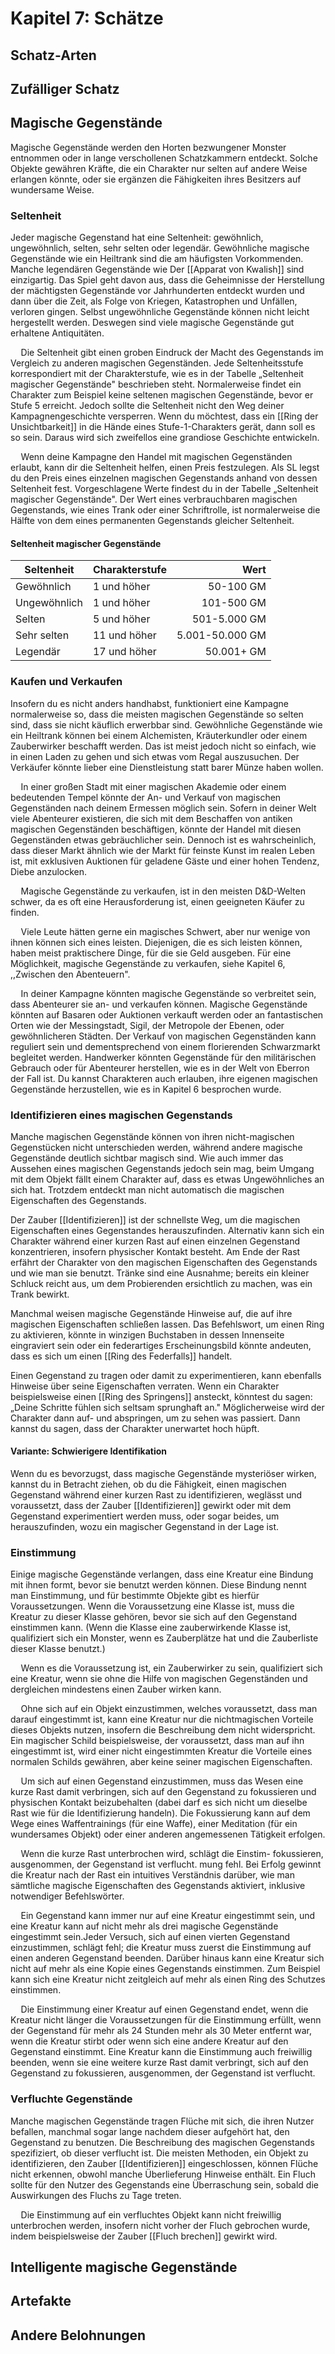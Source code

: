 # Kapitel 7: Schätze

## Schatz-Arten

## Zufälliger Schatz

## Magische Gegenstände
Magische Gegenstände werden den Horten bezwungener Monster entnommen oder in lange verschollenen Schatzkammern entdeckt. Solche Objekte gewähren Kräfte, die ein Charakter nur selten auf andere Weise erlangen könnte, oder sie ergänzen die Fähigkeiten ihres Besitzers auf wundersame Weise.

### Seltenheit
Jeder magische Gegenstand hat eine Seltenheit: gewöhnlich, ungewöhnlich, selten, sehr selten oder legendär. Gewöhnliche magische Gegenstände wie ein Heiltrank sind die am häufigsten Vorkommenden. Manche legendären Gegenstände wie Der [[Apparat von Kwalish]] sind einzigartig. Das Spiel geht davon aus, dass die Geheimnisse der Herstellung der mächtigsten Gegenstände vor Jahrhunderten entdeckt wurden und dann über die Zeit, als Folge von Kriegen, Katastrophen und Unfällen, verloren gingen. Selbst ungewöhnliche Gegenstände können nicht leicht hergestellt werden. Deswegen sind viele magische Gegenstände gut erhaltene Antiquitäten.

$\quad$Die Seltenheit gibt einen groben Eindruck der Macht des Gegenstands im Vergleich zu anderen magischen Gegenständen. Jede Seltenheitsstufe korrespondiert mit der Charakterstufe, wie es in der Tabelle „Seltenheit magischer Gegenstände" beschrieben steht. Normalerweise findet ein Charakter zum Beispiel keine seltenen magischen Gegenstände, bevor er Stufe 5 erreicht. Jedoch sollte die Seltenheit nicht den Weg deiner Kampagnengeschichte versperren. Wenn du möchtest, dass ein [[Ring der Unsichtbarkeit]] in die Hände eines Stufe-1-Charakters gerät, dann soll es so sein. Daraus wird sich zweifellos eine grandiose Geschichte entwickeln.

$\quad$Wenn deine Kampagne den Handel mit magischen Gegenständen erlaubt, kann dir die Seltenheit helfen, einen Preis festzulegen. Als SL legst du den Preis eines einzelnen magischen Gegenstands anhand von dessen Seltenheit fest. Vorgeschlagene Werte findest du in der Tabelle „Seltenheit magischer Gegenstände". Der Wert eines verbrauchbaren magischen Gegenstands, wie eines Trank oder einer Schriftrolle, ist normalerweise die Hälfte von dem eines permanenten Gegenstands gleicher Seltenheit.

#### Seltenheit magischer Gegenstände

| Seltenheit   | Charakterstufe |            Wert |
| ------------ | -------------- | ---------------:|
| Gewöhnlich   | 1 und höher    |       50-100 GM |
| Ungewöhnlich | 1 und höher    |      101-500 GM |
| Selten       | 5 und höher    |    501-5.000 GM |
| Sehr selten  | 11 und höher   | 5.001-50.000 GM |
| Legendär     | 17 und höher   |      50.001+ GM |

### Kaufen und Verkaufen
Insofern du es nicht anders handhabst, funktioniert eine Kampagne normalerweise so, dass die meisten magischen Gegenstände so selten sind, dass sie nicht käuflich erwerbbar sind. Gewöhnliche Gegenstände wie ein Heiltrank können bei einem Alchemisten, Kräuterkundler oder einem Zauberwirker beschafft werden. Das ist meist jedoch nicht so einfach, wie in einen Laden zu gehen und sich etwas vom Regal auszusuchen. Der Verkäufer könnte lieber eine Dienstleistung statt barer Münze haben wollen.

$\quad$In einer großen Stadt mit einer magischen Akademie oder einem bedeutenden Tempel könnte der An- und Verkauf von magischen Gegenständen nach deinem Ermessen möglich sein. Sofern in deiner Welt viele Abenteurer existieren, die sich mit dem Beschaffen von antiken magischen Gegenständen beschäftigen, könnte der Handel mit diesen Gegenständen etwas gebräuchlicher sein. Dennoch ist es wahrscheinlich, dass dieser Markt ähnlich wie der Markt für feinste Kunst im realen Leben ist, mit exklusiven Auktionen für geladene Gäste und einer hohen Tendenz, Diebe anzulocken.

$\quad$Magische Gegenstände zu verkaufen, ist in den meisten D&D-Welten schwer, da es oft eine Herausforderung ist, einen geeigneten Käufer zu finden.

$\quad$Viele Leute hätten gerne ein magisches Schwert, aber nur wenige von ihnen können sich eines leisten. Diejenigen, die es sich leisten können, haben meist praktischere Dinge, für die sie Geld ausgeben. Für eine Möglichkeit, magische Gegenstände zu verkaufen, siehe Kapitel 6, ,,Zwischen den Abenteuern".

$\quad$In deiner Kampagne könnten magische Gegenstände so verbreitet sein, dass Abenteurer sie an- und verkaufen können. Magische Gegenstände könnten auf Basaren oder Auktionen verkauft werden oder an fantastischen Orten wie der Messingstadt, Sigil, der Metropole der Ebenen, oder gewöhnlicheren Städten. Der Verkauf von magischen Gegenständen kann reguliert sein und dementsprechend von einem florierenden Schwarzmarkt begleitet werden. Handwerker könnten Gegenstände für den militärischen Gebrauch oder für Abenteurer herstellen, wie es in der Welt von Eberron der Fall ist. Du kannst Charakteren auch erlauben, ihre eigenen magischen Gegenstände herzustellen, wie es in Kapitel 6 besprochen wurde.

### Identifizieren eines magischen Gegenstands
Manche magischen Gegenstände können von ihren nicht-magischen Gegenstücken nicht unterschieden werden, während andere magische Gegenstände deutlich sichtbar magisch sind. Wie auch immer das Aussehen eines magischen Gegenstands jedoch sein mag, beim Umgang mit dem Objekt fällt einem Charakter auf, dass es etwas Ungewöhnliches an sich hat. Trotzdem entdeckt man nicht automatisch die magischen Eigenschaften des Gegenstands.

Der Zauber [[Identifizieren]] ist der schnellste Weg, um die magischen Eigenschaften eines Gegenstandes herauszufinden. Alternativ kann sich ein Charakter während einer kurzen Rast auf einen einzelnen Gegenstand konzentrieren, insofern physischer Kontakt besteht. Am Ende der Rast erfährt der Charakter von den magischen Eigenschaften des Gegenstands und wie man sie benutzt. Tränke sind eine Ausnahme; bereits ein kleiner Schluck reicht aus, um dem Probierenden ersichtlich zu machen, was ein Trank bewirkt.

Manchmal weisen magische Gegenstände Hinweise auf, die auf ihre magischen Eigenschaften schließen lassen. Das Befehlswort, um einen Ring zu aktivieren, könnte in winzigen Buchstaben in dessen Innenseite eingraviert sein oder ein federartiges Erscheinungsbild könnte andeuten, dass es sich um einen [[Ring des Federfalls]] handelt.

Einen Gegenstand zu tragen oder damit zu experimentieren, kann ebenfalls Hinweise über seine Eigenschaften verraten. Wenn ein Charakter beispielsweise einen [[Ring des Springens]] ansteckt, könntest du sagen: „Deine Schritte fühlen sich seltsam sprunghaft an." Möglicherweise wird der Charakter dann auf- und abspringen, um zu sehen was passiert. Dann kannst du sagen, dass der Charakter unerwartet hoch hüpft.

#### Variante: Schwierigere Identifikation
Wenn du es bevorzugst, dass magische Gegenstände mysteriöser wirken, kannst du in Betracht ziehen, ob du die Fähigkeit, einen magischen Gegenstand während einer kurzen Rast zu identifizieren, weglässt und voraussetzt, dass der Zauber [[Identifizieren]] gewirkt oder mit dem Gegenstand experimentiert werden muss, oder sogar beides, um herauszufinden, wozu ein magischer Gegenstand in der Lage ist.

### Einstimmung
Einige magische Gegenstände verlangen, dass eine Kreatur eine Bindung mit ihnen formt, bevor sie benutzt werden können. Diese Bindung nennt man Einstimmung, und für bestimmte Objekte gibt es hierfür Voraussetzungen. Wenn die Voraussetzung eine Klasse ist, muss die Kreatur zu dieser Klasse gehören, bevor sie sich auf den Gegenstand einstimmen kann. (Wenn die Klasse eine zauberwirkende Klasse ist, qualifiziert sich ein Monster, wenn es Zauberplätze hat und die Zauberliste dieser Klasse benutzt.)

$\quad$Wenn es die Voraussetzung ist, ein Zauberwirker zu sein, qualifiziert sich eine Kreatur, wenn sie ohne die Hilfe von magischen Gegenständen und dergleichen mindestens einen Zauber wirken kann.

$\quad$Ohne sich auf ein Objekt einzustimmen, welches voraussetzt, dass man darauf eingestimmt ist, kann eine Kreatur nur die nichtmagischen Vorteile dieses Objekts nutzen, insofern die Beschreibung dem nicht widerspricht. Ein magischer Schild beispielsweise, der voraussetzt, dass man auf ihn eingestimmt ist, wird einer nicht eingestimmten Kreatur die Vorteile eines normalen Schilds gewähren, aber keine seiner magischen Eigenschaften.

$\quad$Um sich auf einen Gegenstand einzustimmen, muss das Wesen eine kurze Rast damit verbringen, sich auf den Gegenstand zu fokussieren und physischen Kontakt beizubehalten (dabei darf es sich nicht um dieselbe Rast wie für die Identifizierung handeln). Die Fokussierung kann auf dem Wege eines Waffentrainings (für eine Waffe), einer Meditation (für ein wundersames Objekt) oder einer anderen angemessenen Tätigkeit erfolgen.

$\quad$Wenn die kurze Rast unterbrochen wird, schlägt die Einstim- fokussieren, ausgenommen, der Gegenstand ist verflucht. mung fehl. Bei Erfolg gewinnt die Kreatur nach der Rast ein intuitives Verständnis darüber, wie man sämtliche magische Eigenschaften des Gegenstands aktiviert, inklusive notwendiger Befehlswörter.

$\quad$Ein Gegenstand kann immer nur auf eine Kreatur eingestimmt sein, und eine Kreatur kann auf nicht mehr als drei magische Gegenstände eingestimmt sein.Jeder Versuch, sich auf einen vierten Gegenstand einzustimmen, schlägt fehl; die Kreatur muss zuerst die Einstimmung auf einen anderen Gegenstand beenden. Darüber hinaus kann eine Kreatur sich nicht auf mehr als eine Kopie eines Gegenstands einstimmen. Zum Beispiel kann sich eine Kreatur nicht zeitgleich auf mehr als einen Ring des Schutzes einstimmen.

$\quad$Die Einstimmung einer Kreatur auf einen Gegenstand endet, wenn die Kreatur nicht länger die Voraussetzungen für die Einstimmung erfüllt, wenn der Gegenstand für mehr als 24 Stunden mehr als 30 Meter entfernt war, wenn die Kreatur stirbt oder wenn sich eine andere Kreatur auf den Gegenstand einstimmt. Eine Kreatur kann die Einstimmung auch freiwillig beenden, wenn sie eine weitere kurze Rast damit verbringt, sich auf den Gegenstand zu fokussieren, ausgenommen, der Gegenstand ist verflucht.

### Verfluchte Gegenstände
Manche magischen Gegenstände tragen Flüche mit sich, die ihren Nutzer befallen, manchmal sogar lange nachdem dieser aufgehört hat, den Gegenstand zu benutzen. Die Beschreibung des magischen Gegenstands spezifiziert, ob dieser verflucht ist. Die meisten Methoden, ein Objekt zu identifizieren, den Zauber [[Identifizieren]] eingeschlossen, können Flüche nicht erkennen, obwohl manche Überlieferung Hinweise enthält. Ein Fluch sollte für den Nutzer des Gegenstands eine Überraschung sein, sobald die Auswirkungen des Fluchs zu Tage treten.

$\quad$Die Einstimmung auf ein verfluchtes Objekt kann nicht freiwillig unterbrochen werden, insofern nicht vorher der Fluch gebrochen wurde, indem beispielsweise der Zauber [[Fluch brechen]] gewirkt wird.

## Intelligente magische Gegenstände

## Artefakte

## Andere Belohnungen